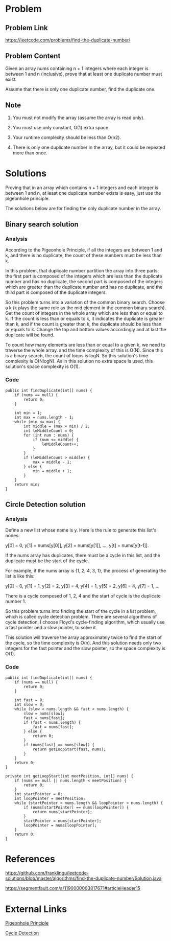 # Problem

## Problem Link

https://leetcode.com/problems/find-the-duplicate-number/

## Problem Content

Given an array nums containing n + 1 integers where each integer is between 1 and n (inclusive), prove that at least one duplicate number must exist. 

Assume that there is only one duplicate number, find the duplicate one.

## Note

1. You must not modify the array (assume the array is read only).

2. You must use only constant, O(1) extra space.

3. Your runtime complexity should be less than O(n2).

4. There is only one duplicate number in the array, but it could be repeated more than once.

# Solutions

Proving that in an array which contains n + 1 integers and each integer is between 1 and n,
at least one duplicate number exists is easy, just use the pigeonhole principle.

The solutions below are for finding the only duplicate number in the array.

## Binary search solution

### Analysis

According to the Pigeonhole Principle, 
if all the integers are between 1 and k, and there is no duplicate,
the count of these numbers must be less than k.

In this problem, that duplicate number partition the array into three parts:
the first part is composed of the integers which are less than the duplicate number and has no duplicate,
the second part is composed of the integers which are greater than the duplicate number and has no duplicate,
and the third part is composed of the duplicate integers.

So this problem turns into a variation of the common binary search.
Choose a k (k plays the same role as the mid element in the common binary search).
Get the count of integers in the whole array which are less than or equal to k.
If the count is less than or equals to k, it indicates the duplicate is greater than k,
and if the count is greater than k, the duplicate should be less than or equals to k.
Change the top and bottom values accordingly and at last the duplicate will be found.

To count how many elements are less than or equal to a given k, 
we need to traverse the whole array.
and the time complexity of this is O(N).
Since this is a binary search, the count of loops is logN.
So this solution's time complexity is O(NlogN).
As in this solution no extra space is used, 
this solution's space complexity is O(1).

### Code

    public int findDuplicate(int[] nums) {
        if (nums == null) {
            return 0;
        }

        int min = 1;
        int max = nums.length - 1;
        while (min <= max) {
            int middle = (max + min) / 2;
            int leMiddleCount = 0;
            for (int num : nums) {
                if (num <= middle) {
                    leMiddleCount++;
                }
            }
            if (leMiddleCount > middle) {
                max = middle - 1;
            } else {
                min = middle + 1;
            }
        }
        return min;
    }

## Circle Detection solution

### Analysis

Define a new list whose name is y. Here is the rule to generate this list's nodes:

y[0] = 0, y[1] = nums[y[0]], y[2] = nums[y[1]], ..., y[t] = nums[y[t-1]].

If the nums array has duplicates, there must be a cycle in this list,
and the duplicate must be the start of the cycle.

For example, if the nums array is {1, 2, 4, 3, 1}, 
the process of generating the list is like this:

y[0] = 0, y[1] = 1, y[2] = 2, y[3] = 4, y[4] = 1, y[5] = 2, y[6] = 4, y[7] = 1, ...    

There is a cycle composed of 1, 2, 4 and the start of cycle is the duplicate number 1.

So this problem turns into finding the start of the cycle in a list problem, 
which is called cycle detection problem.
There are several algorithms of cycle detection,
I choose Floyd's cycle-finding algorithm,
which usually use a fast pointer and a slow pointer, to solve it. 

This solution will traverse the array approximately twice to find the start of the cycle,
so the time complexity is O(n).
And this solution needs only two integers for the fast pointer and the slow pointer,
so the space complexity is O(1).

### Code

    public int findDuplicate(int[] nums) {
        if (nums == null) {
            return 0;
        }

        int fast = 0;
        int slow = 0;
        while (slow < nums.length && fast < nums.length) {
            slow = nums[slow];
            fast = nums[fast];
            if (fast < nums.length) {
                fast = nums[fast];
            } else {
                return 0;
            }
            if (nums[fast] == nums[slow]) {
                return getLoopStart(fast, nums);
            }
        }
        return 0;
    }

    private int getLoopStart(int meetPosition, int[] nums) {
        if (nums == null || nums.length < meetPosition) {
            return 0;
        }
        int startPointer = 0;
        int loopPointer = meetPosition;
        while (startPointer < nums.length && loopPointer < nums.length) {
            if (nums[startPointer] == nums[loopPointer]) {
                return nums[startPointer];
            }
            startPointer = nums[startPointer];
            loopPointer = nums[loopPointer];
        }
        return 0;
    }

# References

https://github.com/franklingu/leetcode-solutions/blob/master/algorithms/find-the-duplicate-number/Solution.java

https://segmentfault.com/a/1190000003817671#articleHeader15

# External Links

[Pigeonhole Principle](https://en.wikipedia.org/wiki/Pigeonhole_principle)

[Cycle Detection](https://en.wikipedia.org/wiki/Cycle_detection)